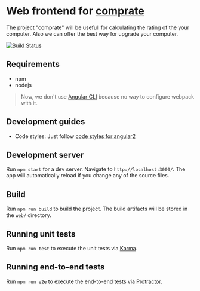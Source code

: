 Web frontend for [comprate][comprate]
===

The project "comprate" will be usefull for calculating the rating of the your computer.
Also we can offer the best way for upgrade your computer.

[![Build Status](https://travis-ci.org/softmg/comprate-frontend.svg?branch=master)](https://travis-ci.org/softmg/comprate-frontend)

## Requirements
- npm
- nodejs

> Now, we don't use [Angular CLI][angular-cli] because no way to configure webpack with it.

## Development guides
- Code styles: Just follow [code styles for angular2][angular2-code-styles]


## Development server
Run `npm start` for a dev server. Navigate to `http://localhost:3000/`. 
The app will automatically reload if you change any of the source files.

## Build

Run `npm run build` to build the project. The build artifacts will be stored in the `web/` directory.

## Running unit tests

Run `npm run test` to execute the unit tests via [Karma][karma].

## Running end-to-end tests

Run `npm run e2e` to execute the end-to-end tests via [Protractor][protractor].

[comprate]: https://github.com/softmg/comprate
[angular-cli]: https://github.com/angular/angular-cli
[karma]: https://karma-runner.github.io
[protractor]: http://www.protractortest.org/
[angular-cli-readme]: https://github.com/angular/angular-cli/blob/master/README.md
[angular2-code-styles]: https://angular.io/styleguide
